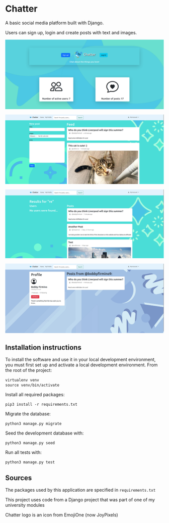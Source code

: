 # Chatter
A basic social media platform built with Django.

Users can sign up, login and create posts with text and images.

![Home page](static/readme/home_latest.png)

![Feed page](static/readme/feed.png)

![Search page](static/readme/search.png)

![Profile page](static/readme/profile.png)

## Installation instructions
To install the software and use it in your local development environment, you must first set up and activate a local development environment.  From the root of the project:

```
virtualenv venv
source venv/bin/activate
```

Install all required packages:

```
pip3 install -r requirements.txt
```

Migrate the database:

```
python3 manage.py migrate
```

Seed the development database with:

```
python3 manage.py seed
```

Run all tests with:
```
python3 manage.py test
```

## Sources
The packages used by this application are specified in `requirements.txt`

This project uses code from a Django project that was part of one of my university modules

Chatter logo is an icon from EmojiOne (now JoyPixels)
